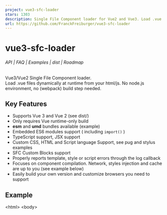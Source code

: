 ```yaml
---
project: vue3-sfc-loader
stars: 1303
description: Single File Component loader for Vue2 and Vue3. Load .vue files directly from your HTML. No node.js environment, no build step.
url: https://github.com/FranckFreiburger/vue3-sfc-loader
---
```


vue3-sfc-loader
===============

###### API | FAQ | Examples | dist | Roadmap

Vue3/Vue2 Single File Component loader.  
Load .vue files dynamically at runtime from your html/js. No node.js environment, no (webpack) build step needed.

Key Features
------------

-   Supports Vue 3 and Vue 2 (see dist/)
-   Only requires Vue runtime-only build
-   **esm** and **umd** bundles available (example)
-   Embedded ES6 modules support ( including `import()` )
-   TypeScript support, JSX support
-   Custom CSS, HTML and Script language Support, see pug and stylus examples
-   SFC Custom Blocks support
-   Properly reports template, style or script errors through the log callback
-   Focuses on component compilation. Network, styles injection and cache are up to you (see example below)
-   Easily build your own version and customize browsers you need to support

Example
-------

<html\>
<body\>
  <div id\="app"\></div\>
  <script src\="https://unpkg.com/vue@latest"\></script\>
  <script src\="https://cdn.jsdelivr.net/npm/vue3-sfc-loader/dist/vue3-sfc-loader.js"\></script\>
  <script\>

    const options \= {
      moduleCache: {
        vue: Vue
      },
      async getFile(url) {
        
        const res \= await fetch(url);
        if ( !res.ok )
          throw Object.assign(new Error(res.statusText + ' ' + url), { res });
        return {
          getContentData: asBinary \=> asBinary ? res.arrayBuffer() : res.text(),
        }
      },
      addStyle(textContent) {

        const style \= Object.assign(document.createElement('style'), { textContent });
        const ref \= document.head.getElementsByTagName('style')\[0\] || null;
        document.head.insertBefore(style, ref);
      },
    }

    const { loadModule } \= window\['vue3-sfc-loader'\];

    const app \= Vue.createApp({
      components: {
        'my-component': Vue.defineAsyncComponent( () \=> loadModule('./myComponent.vue', options) )
      },
      template: '<my-component></my-component>'
    });

    app.mount('#app');

  </script\>
</body\>
</html\>

### More Examples

see all examples

Try It Online
-------------

https://codepen.io/franckfreiburger/project/editor/AqPyBr

Public API documentation
------------------------

**loadModule**(`path`: string, `options`: Options): `Promise<VueComponent>`

dist/
-----

  

-   `npm install vue3-sfc-loader`
-   jsDelivr CDN: https://cdn.jsdelivr.net/npm/vue3-sfc-loader/dist/vue3-sfc-loader.js
-   UNPKG CDN: https://unpkg.com/vue3-sfc-loader

**esm version**: `dist/vue3-sfc-loader.esm.js`  
**umd version**: `dist/vue3-sfc-loader.js`

  

-   `npm install vue3-sfc-loader` (use 'vue3-sfc-loader/dist/vue2-sfc-loader.js')
-   jsDelivr CDN: https://cdn.jsdelivr.net/npm/vue3-sfc-loader/dist/vue2-sfc-loader.js
-   UNPKG CDN: https://unpkg.com/vue3-sfc-loader/dist/vue2-sfc-loader.js

**esm version**: `dist/vue2-sfc-loader.esm.js`  
**umd version**: `dist/vue2-sfc-loader.js`

Build your own version
----------------------

Example: enable IE11 support  
`npx webpack --config ./build/webpack.config.js --mode=production --env targetsBrowsers="> 1%, last 8 versions, Firefox ESR, not dead, IE 11"` check

_see `package.json` "build" script_  
_see browserslist queries_

**preliminary steps:**

1.  clone `vue3-sfc-loader`
2.  (install yarn: `npm install --global yarn`)
3.  run `yarn install`

How It Works
------------

`vue3-sfc-loader.js` = `Webpack`( `@vue/compiler-sfc` + `@babel` )

### more details

1.  load the `.vue` file
2.  parse and compile template, script and style sections (`@vue/compiler-sfc`)
3.  transpile script and compiled template to es5 (`@babel`)
4.  parse scripts for dependencies (`@babel/traverse`)
5.  recursively resolve dependencies
6.  merge all and return the component

Any Questions
-------------

💬 ask in Discussions tab

Financial contributors
======================

Many thanks to people that support this project !
